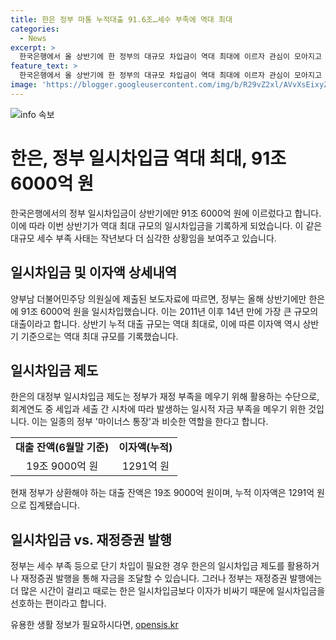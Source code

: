 ```yaml
---
title: 한은 정부 마통 누적대출 91.6조…세수 부족에 역대 최대
categories:
  - News
excerpt: >
  한국은행에서 올 상반기에 한 정부의 대규모 차입금이 역대 최대에 이르자 관심이 모아지고 있다. 정부는 한은에 91조 6000억 원을 빌려 세입과 세출 간 부족을 메우고 있으며, 이에 따라 역대 최대 규모의 이자액 1291억 원을 산출했다. 정부가 이 기간 동안 재정증권 발행보다는 일시차입금을 선호하는 이유와 한은 일시차입금 제도에 대한 설명, 지방재정 등에 대한 우려가 제기되고 있다. 향후 세수 부족으로 지방재정 피해가 더 커질 것으로 우려하는 양 의원의 발언도 주목된다.
feature_text: >
  한국은행에서 올 상반기에 한 정부의 대규모 차입금이 역대 최대에 이르자 관심이 모아지고 있다. 정부는 한은에 91조 6000억 원을 빌려 세입과 세출 간 부족을 메우고 있으며, 이에 따라 역대 최대 규모의 이자액 1291억 원을 산출했다. 정부가 이 기간 동안 재정증권 발행보다는 일시차입금을 선호하는 이유와 한은 일시차입금 제도에 대한 설명, 지방재정 등에 대한 우려가 제기되고 있다. 향후 세수 부족으로 지방재정 피해가 더 커질 것으로 우려하는 양 의원의 발언도 주목된다.
image: 'https://blogger.googleusercontent.com/img/b/R29vZ2xl/AVvXsEixyZcFfHzMRdzZMjFBmAUKJYCLCGyLL1o632UiGVXcaFdKo_bkvkuCioo0uUKlGfBVcT3P84aROyZIXSBEx3Aw5nCQ3pTgDom1WDC4m8eifvWiAmWEEVb4x6G_l8C0QH225ldMjyaFvpxGEBGNO37VmDTDMHGhJPq73UglMfDca1-0aw/s1600/blogspot.png'
---
```


<p><img src="https://blogger.googleusercontent.com/img/b/R29vZ2xl/AVvXsEixyZcFfHzMRdzZMjFBmAUKJYCLCGyLL1o632UiGVXcaFdKo_bkvkuCioo0uUKlGfBVcT3P84aROyZIXSBEx3Aw5nCQ3pTgDom1WDC4m8eifvWiAmWEEVb4x6G_l8C0QH225ldMjyaFvpxGEBGNO37VmDTDMHGhJPq73UglMfDca1-0aw/s1600/blogspot.png" alt="info 속보" /></p>

<h1 data-ke-size="size26">한은, 정부 일시차입금 역대 최대, 91조 6000억 원</h1>

<p data-ke-size="size16">한국은행에서의 정부 일시차입금이 상반기에만 91조 6000억 원에 이르렀다고 합니다. 이에 따라 이번 상반기가 역대 최대 규모의 일시차입금을 기록하게 되었습니다. 이 같은 대규모 세수 부족 사태는 작년보다 더 심각한 상황임을 보여주고 있습니다.</p>

<h2 data-ke-size="size24">일시차입금 및 이자액 상세내역</h2>

<p data-ke-size="size16">양부남 더불어민주당 의원실에 제출된 보도자료에 따르면, 정부는 올해 상반기에만 한은에 91조 6000억 원을 일시차입했습니다. 이는 2011년 이후 14년 만에 가장 큰 규모의 대출이라고 합니다. 상반기 누적 대출 규모는 역대 최대로, 이에 따른 이자액 역시 상반기 기준으로는 역대 최대 규모를 기록했습니다. </p>

<h2 data-ke-size="size24">일시차입금 제도</h2>

<p data-ke-size="size16">한은의 대정부 일시차입금 제도는 정부가 재정 부족을 메우기 위해 활용하는 수단으로, 회계연도 중 세입과 세출 간 시차에 따라 발생하는 일시적 자금 부족을 메우기 위한 것입니다. 이는 일종의 정부 '마이너스 통장'과 비슷한 역할을 한다고 합니다.</p>

<table>
    <tr>
        <td style="text-align: center; height: 17px;"><b>대출 잔액(6월말 기준)</b></td>
        <td style="text-align: center; height: 17px;"><b>이자액(누적)</b></td>
    </tr>
    <tr>
        <td style="text-align: center; height: 17px;">19조 9000억 원</td>
        <td style="text-align: center; height: 17px;">1291억 원</td>
    </tr>
</table>

<p data-ke-size="size16">현재 정부가 상환해야 하는 대출 잔액은 19조 9000억 원이며, 누적 이자액은 1291억 원으로 집계됐습니다.</p>

<h2 data-ke-size="size24">일시차입금 vs. 재정증권 발행</h2>

<p data-ke-size="size16">정부는 세수 부족 등으로 단기 차입이 필요한 경우 한은의 일시차입금 제도를 활용하거나 재정증권 발행을 통해 자금을 조달할 수 있습니다. 그러나 정부는 재정증권 발행에는 더 많은 시간이 걸리고 때로는 한은 일시차입금보다 이자가 비싸기 때문에 일시차입금을 선호하는 편이라고 합니다.</p>
유용한 생활 정보가 필요하시다면, <a href="https://opensis.kr" rel="dofollow">opensis.kr</a>


